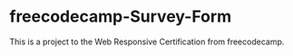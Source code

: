 # freecodecamp-Survey-Form
This is a project to the Web Responsive Certification from freecodecamp.
